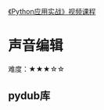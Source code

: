 [《Python应用实战》视频课程](https://study.163.com/course/courseMain.htm?courseId=1209533804&share=2&shareId=400000000624093)

# 声音编辑

难度：★★★☆☆

## pydub库


